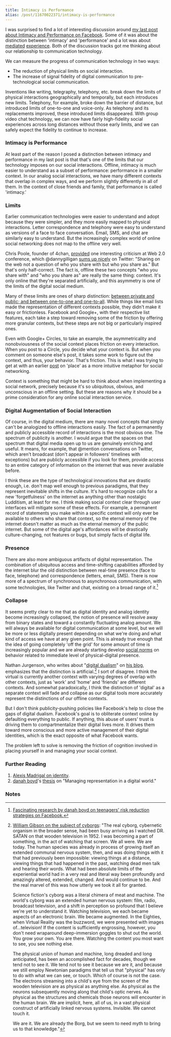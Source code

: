 ```yaml
---
title: Intimacy is Performance
alias: /post/11670022371/intimacy-is-performance
---
```


I was surprised to find a lot of interesting discussion around [my last post about Intimacy and Performance on Facebook](http://blog.byjoemoon.com/post/10755504272/intimacy-and-performance-on-facebook).
Some of it was about the distinction between 'intimacy' and
'performance' and a lot was about
[mediated](http://www.susansontag.com/SusanSontag/books/onPhotographyExerpt.shtml)
[experience](http://smarterware.org/8584/joe-moon-on-facebooks-new-timeline-feature).
Both of the discussion tracks got me thinking about our relationship to
communication technology.

We can measure the progress of communication technology in two ways:

-   The reduction of physical limits on social interaction.
-   The increase of signal fidelity of digital communication to
    pre-technological social communication.

Inventions like writing, telegraphy, telephony, etc. break down the
limits of physical interactions geographically and temporally, but each
introduces new limits. Telephony, for example, broke down the barrier of
distance, but introduced limits of one-to-one and voice-only. As
telephony and its replacements improved, these introduced limits
disappeared. With group video chat technology, we can now have fairly
high-fidelity social experiences across long distances without those
early limits, and we can safely expect the fidelity to continue to
increase.

### Intimacy is Performance

At least part of the reason I posed a distinction between intimacy and
performance in my last post is that that's one of the limits that our
technology imposes on our social interactions. Offline, intimacy is much
easier to understand as a subset of performance: performance in a
smaller context. In our analog social interactions, we have many
different contexts that overlap in complex ways, and we perform slightly
differently in all of them. In the context of close friends and family,
that performance is called 'intimacy.'

### Limits

Earlier communication technologies were easier to understand and adopt
because they were simpler, and they more easily mapped to physical
interactions. Letter correspondence and telephony were easy to
understand as versions of a face to face conversation. Email, SMS, and
chat are similarly easy to understand. But the increasingly complex
world of online social networking does not map to the offline very well.

Chris Poole, founder of 4chan,
[provided](http://www.readwriteweb.com/archives/4chans_chris_poole_facebook_google_are_doing_it_wr.php)
one interesting criticism at Web 2.0 conference, which @dannygilligan
[sums up nicely](https://twitter.com/#!/dannygilligan/statuses/126075365318852608)
on Twitter: "Sharing on the web not a question of who you share with but
who you share as." But that's only half-correct. The fact is, offline
these two concepts "who you share with" and "who you share as" are
really the same thing: context. It's only online that they're separated
artificially, and this asymmetry is one of the limits of the digital
social medium.

Many of these limits are ones of sharp distinction: [between private and public; and between one-to-one and one-to-all](http://blog.byjoemoon.com/post/582452757/webs-and-streams).
While things like email lists made the representation of different
contexts possible, they didn't make it easy or frictionless. Facebook
and Google+, with their respective list features, each take a step
toward removing some of the friction by offering more granular contexts,
but these steps are not big or particularly inspired ones.

Even with Google+ Circles, to take an example, the asymmetricality and
nonobviousness of the social context places friction on every
interaction. When you post to a Circle, you decide what your context is.
But when you comment on someone else's post, it takes some work to
figure out the context, and thus, your behavior. That's friction. This
is what I was trying to get at with an earlier
[post](http://blog.byjoemoon.com/post/7072771434/a-new-metaphor-for-social-networking)
on 'place' as a more intuitive metaphor for social networking.

Context is something that might be hard to think about when implementing
a social network, precisely because it's so ubiquitous, obvious, and
unconscious in an offline setting. But these are reasons why it should
be a prime consideration for any online social interaction service.

### Digital Augmentation of Social Interaction

Of course, in the digital medium, there are many novel concepts that
simply can't be analogized to offline interactions easily. The fact of a
permanently and publicly accessible record of interactions is the most
obvious one. The spectrum of publicity is another. I would argue that
the spaces on that spectrum that digital media open up to us are
genuinely enriching and useful. It means, for example, that @mention
conversations on Twitter, which aren't broadcast (don't appear in
followers' timelines with exceptions) but are publicly accessible if you
look for them, provide access to an entire category of information on
the internet that was never available before.

I think these are the type of technological innovations that are drastic
enough, i.e. don't map well enough to previous paradigms, that they
represent inevitable shifts in the culture. It's hard to recognize calls
for a new 'forgetfulness' on the internet as anything other than
nostalgic Ludditism, at least for me. I think making social context
clear through user interfaces will mitigate some of these effects. For
example, a permanent record of statements you make within a specific
context will only ever be available to others who share that context, so
the eternal memory of the internet doesn't matter as much as the eternal
memory of the public internet. But some of the digital age's affordances
will be drastically culture-changing, not features or bugs, but simply
facts of digital life.

### Presence

There are also more ambiguous artifacts of digital representation. The
combination of ubiquitous access and time-shifting capabilities afforded
by the internet blur the old distinction between real-time presence
(face to face, telephone) and correspondence (letters, email, SMS).
There is now more of a spectrum of synchronous to asynchronous
communication, with some technologies, like Twitter and chat, existing
on a broad range of it.[^1]

### Collapse

It seems pretty clear to me that as digital identity and analog identity
become increasingly collapsed, the notion of presence will resolve away
from binary states and toward a constantly fluctuating analog amount. We
will always be available for digital communication at some level, but we
will be more or less digitally present depending on what we're doing and
what kind of access we have at any given point. This is already true
enough that the idea of going completely 'off the grid' for some amount
of time is increasingly popular and we are already starting develop
[social norms](http://www.nytimes.com/2010/12/12/fashion/12THISLIFE.html?pagewanted=all)
on behavior related to immediate level of physical-digital presence.

Nathan Jurgenson, who writes about "[digital dualism](http://thesocietypages.org/cyborgology/2011/02/24/digital-dualism-versus-augmented-reality/)"
on [his blog](http://thesocietypages.org/cyborgology/), emphasizes that
the distinction is artificial.[^2] I sort of disagree. I think
the virtual is currently another context with varying degrees of overlap
with other contexts, just as 'work' and 'home' and 'friends' are
different contexts. And somewhat paradoxically, I think the distinction
of 'digital' as a separate context will fade and collapse as our digital
tools more accurately represent the distinctions of our offline
contexts.

But I don't think publicity-pushing policies like Facebook's help to
close the gaps of digital dualism. Facebook's goal is to obliterate
context online by defaulting everything to public. If anything, this
abuse of users' trust is driving them to compartmentalize their digital
lives more. It drives them toward more conscious and more active
management of their digital identities, which is the exact opposite of
what Facebook wants.

The problem left to solve is removing the friction of cognition involved
in placing yourself in and managing your social context.

### Further Reading

1.  [Alexis Madrigal on identity](http://www.theatlantic.com/technology/archive/2011/10/does-facebook-emphasize-the-me-or-the-i/246467/).
2.  [danah boyd](http://www.danah.org/)'s
    [thesis](http://smg.media.mit.edu/people/danah/thesis/) on "Managing
    representation in a digital world."

### Notes

[^1]: [Fascinating research by danah boyd on teenagers' risk reduction strategies on Facebook.](http://www.zephoria.org/thoughts/archives/2010/11/08/risk-reduction-strategies-on-facebook.html)
    

[^2]: [William Gibson on the subject of cyborgs](http://www.williamgibsonbooks.com/archive/2003_01_28_archive.asp):
    "The real cyborg, cybernetic organism in the broader sense, had been
    busy arriving as I watched DR. SATAN on that wooden television in 1952. I was becoming a part of something, in the act of watching
    that screen. We all were. We are today. The human species was
    already in process of growing itself an extended communal nervous
    system, then, and was doing things with it that had previously been
    impossible: viewing things at a distance, viewing things that had
    happened in the past, watching dead men talk and hearing their
    words. What had been absolute limits of the experiential world had
    in a very real and literal way been profoundly and amazingly
    altered, extended, changed. And would continue to be. And the real
    marvel of this was how utterly we took it all for granted.

    Science fiction's cyborg was a literal chimera of meat and machine.
    The world's cyborg was an extended human nervous system: film,
    radio, broadcast television, and a shift in perception so profound
    that I believe we're yet to understand it. Watching television, we
    each became aspects of an electronic brain. We became augmented. In
    the Eighties, when Virtual Reality was the buzzword, we were
    presented with images of…television! If the content is sufficiently
    engrossing, however, you don't need wraparound deep-immersion
    goggles to shut out the world. You grow your own. You are there.
    Watching the content you most want to see, you see nothing else.

    The physical union of human and machine, long dreaded and long
    anticipated, has been an accomplished fact for decades, though we
    tend not to see it. We tend not to see it because we are it, and
    because we still employ Newtonian paradigms that tell us that
    "physical" has only to do with what we can see, or touch. Which of
    course is not the case. The electrons streaming into a child's eye
    from the screen of the wooden television are as physical as anything
    else. As physical as the neurons subsequently moving along that
    child's optic nerves. As physical as the structures and chemicals
    those neurons will encounter in the human brain. We are implicit,
    here, all of us, in a vast physical construct of artificially linked
    nervous systems. Invisible. We cannot touch it.

    We are it. We are already the Borg, but we seem to need myth to
    bring us to that knowledge." 
